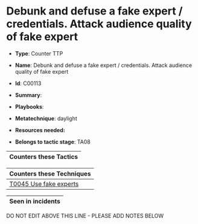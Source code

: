 # Debunk and defuse a fake expert / credentials. Attack audience quality of fake expert

* **Type**: Counter TTP

* **Name**: Debunk and defuse a fake expert / credentials. Attack audience quality of fake expert

* **Id**: C00113

* **Summary**: 

* **Playbooks**: 

* **Metatechnique**: daylight

* **Resources needed:** 

* **Belongs to tactic stage**: TA08


| Counters these Tactics |
| ---------------------- |



| Counters these Techniques |
| ------------------------- |
| [T0045 Use fake experts](../techniques/T0045.md) |



| Seen in incidents |
| ----------------- |


DO NOT EDIT ABOVE THIS LINE - PLEASE ADD NOTES BELOW